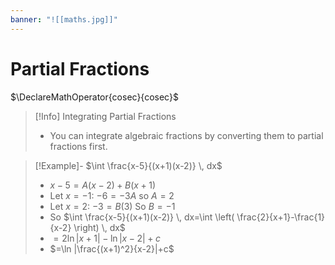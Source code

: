 ```yaml
---
banner: "![[maths.jpg]]"
---
```

# Partial Fractions 
$\DeclareMathOperator{cosec}{cosec}$
> [!Info] Integrating Partial Fractions 
> - You can integrate algebraic fractions by converting them to partial fractions first.

> [!Example]- $\int \frac{x-5}{(x+1)(x-2)} \, dx$
> - $x-5=A(x-2)+B(x+1)$
> - Let $x=-1$:
> 	   $-6=-3A$ 
> 	   so $A=2$
> - Let $x=2$: 
> 	  $-3=B(3)$
> 	  So $B=-1$
> - So $\int \frac{x-5}{(x+1)(x-2)} \, dx=\int \left( \frac{2}{x+1}-\frac{1}{x-2} \right) \, dx$
> - $=2\ln |x+1|-\ln |x-2|+c$
> - $=\ln |\frac{(x+1)^2}{x-2}|+c$

